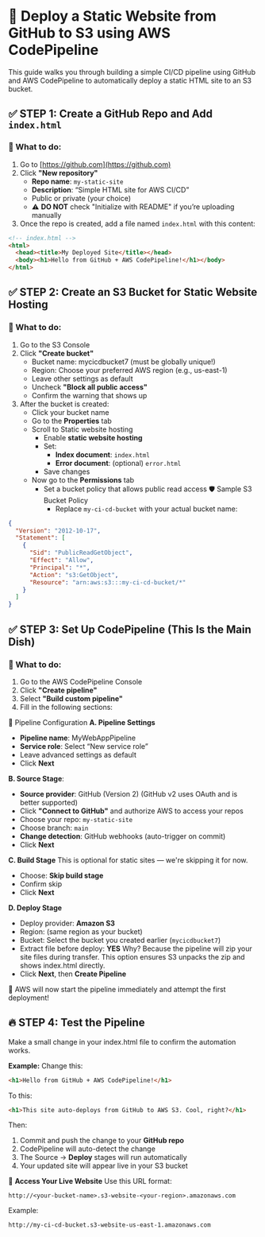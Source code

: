# 🚀 Deploy a Static Website from GitHub to S3 using AWS CodePipeline

This guide walks you through building a simple CI/CD pipeline using GitHub and AWS CodePipeline to automatically deploy a static HTML site to an S3 bucket.


## ✅ STEP 1: Create a GitHub Repo and Add `index.html`

### 🔧 What to do:
1. Go to [https://github.com](https://github.com)
2. Click **"New repository"**
   - **Repo name**: `my-static-site`
   - **Description**: “Simple HTML site for AWS CI/CD”
   - Public or private (your choice)
   - ⚠️ **DO NOT** check "Initialize with README" if you’re uploading manually
3. Once the repo is created, add a file named `index.html` with this content:

```html
<!-- index.html -->
<html>
  <head><title>My Deployed Site</title></head>
  <body><h1>Hello from GitHub + AWS CodePipeline!</h1></body>
</html>
```

## ✅ STEP 2: Create an S3 Bucket for Static Website Hosting
### 🔧 What to do:
1. Go to the S3 Console
2. Click **"Create bucket"**
    - Bucket name: mycicdbucket7 (must be globally unique!)
    - Region: Choose your preferred AWS region (e.g., us-east-1)
    - Leave other settings as default
    - Uncheck **"Block all public access"**
    - Confirm the warning that shows up
3. After the bucket is created:
    - Click your bucket name
    - Go to the **Properties** tab
    - Scroll to Static website hosting
      - Enable **static website hosting**
      - Set:
          - **Index document**: ```index.html```
          - **Error document**: (optional) ```error.html```
      - Save changes
    - Now go to the **Permissions** tab
      - Set a bucket policy that allows public read access
        🛡️ Sample S3 Bucket Policy
        - Replace ```my-ci-cd-bucket``` with your actual bucket name:
```json
{
  "Version": "2012-10-17",
  "Statement": [
    {
      "Sid": "PublicReadGetObject",
      "Effect": "Allow",
      "Principal": "*",
      "Action": "s3:GetObject",
      "Resource": "arn:aws:s3:::my-ci-cd-bucket/*"
    }
  ]
}
```

## ✅ STEP 3: Set Up CodePipeline (This Is the Main Dish)
### 🔧 What to do:
1. Go to the AWS CodePipeline Console
2. Click **"Create pipeline"**
3. Select **"Build custom pipeline"**
4. Fill in the following sections:

📝 Pipeline Configuration
**A. Pipeline Settings**
 - **Pipeline name**: MyWebAppPipeline
 - **Service role**: Select “New service role”
 - Leave advanced settings as default
 - Click **Next**
    
**B. Source Stage**:
- **Source provider**: GitHub (Version 2) (GitHub v2 uses OAuth and is better supported)
- Click **"Connect to GitHub"** and authorize AWS to access your repos
- Choose your repo: ```my-static-site```
- Choose branch: ```main```
- **Change detection**: GitHub webhooks (auto-trigger on commit)
- Click **Next**
    
**C. Build Stage**
This is optional for static sites — we're skipping it for now.
- Choose: **Skip build stage**
- Confirm skip
- Click **Next**
    
**D. Deploy Stage**
- Deploy provider: **Amazon S3**
- Region: (same region as your bucket)
- Bucket: Select the bucket you created earlier (```mycicdbucket7```)
- Extract file before deploy: **YES**
Why? Because the pipeline will zip your site files during transfer. This option ensures S3 unpacks the zip and shows index.html directly.
- Click **Next**, then **Create Pipeline**

🎉 AWS will now start the pipeline immediately and attempt the first deployment!

## 🔥 STEP 4: Test the Pipeline
Make a small change in your index.html file to confirm the automation works.

**Example:**
Change this:
```html
<h1>Hello from GitHub + AWS CodePipeline!</h1>
```
To this:
```html
<h1>This site auto-deploys from GitHub to AWS S3. Cool, right?</h1>
```
Then:
1. Commit and push the change to your **GitHub repo**
2. CodePipeline will auto-detect the change
3. The Source → **Deploy** stages will run automatically
4. Your updated site will appear live in your S3 bucket

🔗 **Access Your Live Website**
Use this URL format:
```text
http://<your-bucket-name>.s3-website-<your-region>.amazonaws.com
```
Example:
```text
http://my-ci-cd-bucket.s3-website-us-east-1.amazonaws.com
```
